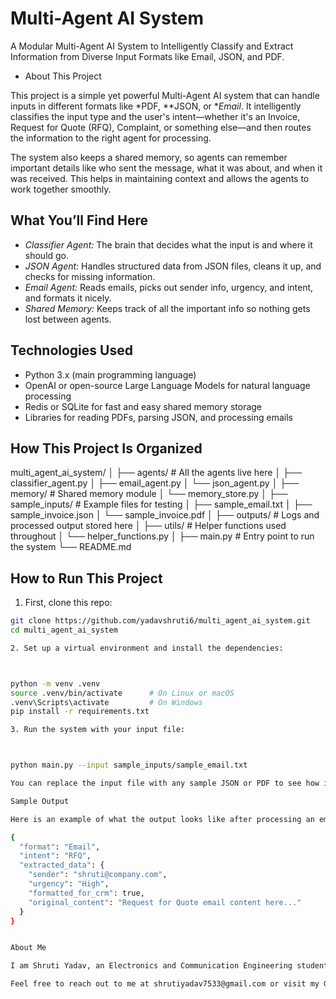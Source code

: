 # Multi-Agent AI System
A Modular Multi-Agent AI System to Intelligently Classify and Extract Information from Diverse Input Formats like Email, JSON, and PDF.

- About This Project

This project is a simple yet powerful Multi-Agent AI system that can handle inputs in different formats like *PDF, **JSON, or **Email*. It intelligently classifies the input type and the user's intent—whether it's an Invoice, Request for Quote (RFQ), Complaint, or something else—and then routes the information to the right agent for processing.

The system also keeps a shared memory, so agents can remember important details like who sent the message, what it was about, and when it was received. This helps in maintaining context and allows the agents to work together smoothly.

## What You’ll Find Here

- *Classifier Agent:* The brain that decides what the input is and where it should go.
- *JSON Agent:* Handles structured data from JSON files, cleans it up, and checks for missing information.
- *Email Agent:* Reads emails, picks out sender info, urgency, and intent, and formats it nicely.
- *Shared Memory:* Keeps track of all the important info so nothing gets lost between agents.

## Technologies Used

- Python 3.x (main programming language)
- OpenAI or open-source Large Language Models for natural language processing
- Redis or SQLite for fast and easy shared memory storage
- Libraries for reading PDFs, parsing JSON, and processing emails

## How This Project Is Organized

multi_agent_ai_system/ │ ├── agents/                # All the agents live here │   ├── classifier_agent.py │   ├── email_agent.py │   └── json_agent.py │ ├── memory/                # Shared memory module │   └── memory_store.py │ ├── sample_inputs/         # Example files for testing │   ├── sample_email.txt │   ├── sample_invoice.json │   └── sample_invoice.pdf │ ├── outputs/               # Logs and processed output stored here │ ├── utils/                 # Helper functions used throughout │   └── helper_functions.py │ ├── main.py                # Entry point to run the system └── README.md

## How to Run This Project

1. First, clone this repo:

```bash
git clone https://github.com/yadavshruti6/multi_agent_ai_system.git
cd multi_agent_ai_system

2. Set up a virtual environment and install the dependencies:



python -m venv .venv
source .venv/bin/activate      # On Linux or macOS
.venv\Scripts\activate         # On Windows
pip install -r requirements.txt

3. Run the system with your input file:



python main.py --input sample_inputs/sample_email.txt

You can replace the input file with any sample JSON or PDF to see how it works.

Sample Output

Here is an example of what the output looks like after processing an email:

{
  "format": "Email",
  "intent": "RFQ",
  "extracted_data": {
    "sender": "shruti@company.com",
    "urgency": "High",
    "formatted_for_crm": true,
    "original_content": "Request for Quote email content here..."
  }
}


About Me

I am Shruti Yadav, an Electronics and Communication Engineering student at IIIT Kota. I am passionate about AI and full-stack development, and this project is a reflection of my enthusiasm for building smart systems that can automate and simplify real-world tasks.

Feel free to reach out to me at shrutiyadav7533@gmail.com or visit my GitHub profile yadavshruti6.